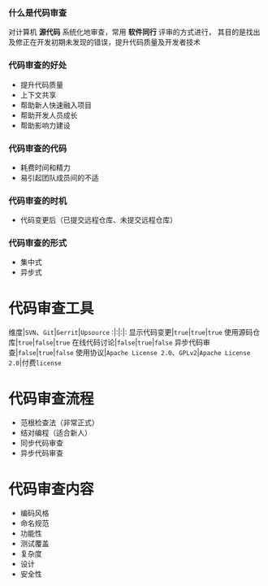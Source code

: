 
### 什么是代码审查

对计算机 **源代码** 系统化地审查，常用 **软件同行** 评审的方式进行，
其目的是找出及修正在开发初期未发现的错误，提升代码质量及开发者技术

### 代码审查的好处

* 提升代码质量
* 上下文共享
* 帮助新人快速融入项目
* 帮助开发人员成长
* 帮助影响力建设

### 代码审查的代码

* 耗费时间和精力
* 易引起团队成员间的不适

### 代码审查的时机

* 代码变更后（已提交远程仓库、未提交远程仓库）

### 代码审查的形式

* 集中式
* 异步式


# 代码审查工具

维度|`SVN`、`Git`|`Gerrit`|`Upsource`
:|:|:|:
显示代码变更|`true`|`true`|`true`
使用源码仓库|`true`|`false`|`true`
在线代码讨论|`false`|`true`|`false`
异步代码审查|`false`|`true`|`false`
使用协议|`Apache License 2.0`、`GPLv2`|`Apache License 2.0`|付费`license`


# 代码审查流程

* 范根检查法（非常正式）
* 结对编程（适合新人）
* 同步代码审查
* 异步代码审查

# 代码审查内容

* 编码风格
* 命名规范
* 功能性
* 测试覆盖
* 复杂度
* 设计
* 安全性










